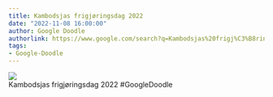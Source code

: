 ```yaml
---
title: Kambodsjas frigjøringsdag 2022
date: "2022-11-08 16:00:00"
author: Google Doodle
authorlink: https://www.google.com/search?q=Kambodsjas%20frigj%C3%B8ringsdag%202022
tags:
- Google-Doodle
---
```

<img src="https://www.google.com/logos/doodles/2022/cambodia-independence-day-2022-6753651837109657-law.gif" referrerpolicy="no-referrer"><br>Kambodsjas frigjøringsdag 2022 #GoogleDoodle